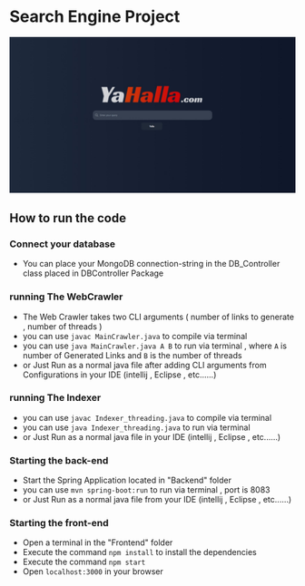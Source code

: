 # Search Engine Project
![](frontpage.jpeg)
## How to run the code



### Connect your database
- You can place your MongoDB connection-string in the DB_Controller class placed in DBController Package  

### running The WebCrawler
- The Web Crawler takes two CLI arguments ( number of links to generate , number of threads )
- you can use ``javac MainCrawler.java`` to compile via terminal
- you can use ``java MainCrawler.java A B`` to run via terminal , where ``A`` is number of Generated Links  and  ``B`` is the number of threads
- or Just Run as a normal java file after adding CLI arguments from Configurations in your IDE (intellij , Eclipse , etc......)
### running The Indexer
- you can use ``javac Indexer_threading.java`` to compile via terminal
- you can use ``java Indexer_threading.java`` to run via terminal 
- or Just Run as a normal java file in your IDE (intellij , Eclipse , etc......)
### Starting the back-end

- Start the Spring Application located in "Backend" folder
- you can use ``mvn spring-boot:run`` to run via terminal , port is 8083
- or Just Run as a normal java file from your IDE (intellij , Eclipse , etc......)

### Starting the front-end

- Open a terminal in the "Frontend" folder
- Execute the command ```npm install``` to install the dependencies
- Execute the command ```npm start```
- Open ``localhost:3000`` in your browser
